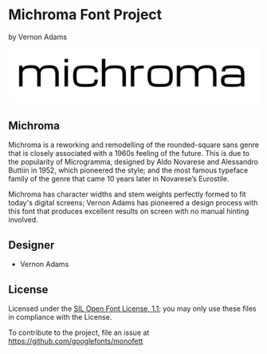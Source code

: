 # Michroma Font Project
by Vernon Adams


![Sample of Michroma.](documentation/image1.png)

## Michroma

Michroma is a reworking and remodelling of the rounded-square sans genre that is closely associated with a 1960s feeling of the future. This is due to the popularity of Microgramma, designed by Aldo Novarese and Alessandro Buttiin in 1952, which pioneered the style; and the most famous typeface family of the genre that came 10 years later in Novarese’s Eurostile.

Michroma has character widths and stem weights perfectly formed to fit today's digital screens; Vernon Adams has pioneered a design process with this font that produces excellent results on screen with no manual hinting involved.

## Designer

* Vernon Adams

## License

Licensed under the [SIL Open Font License, 1.1](http://scripts.sil.org/OFL); you may only use these files in compliance with the License.

To contribute to the project, file an issue at https://github.com/googlefonts/monofett